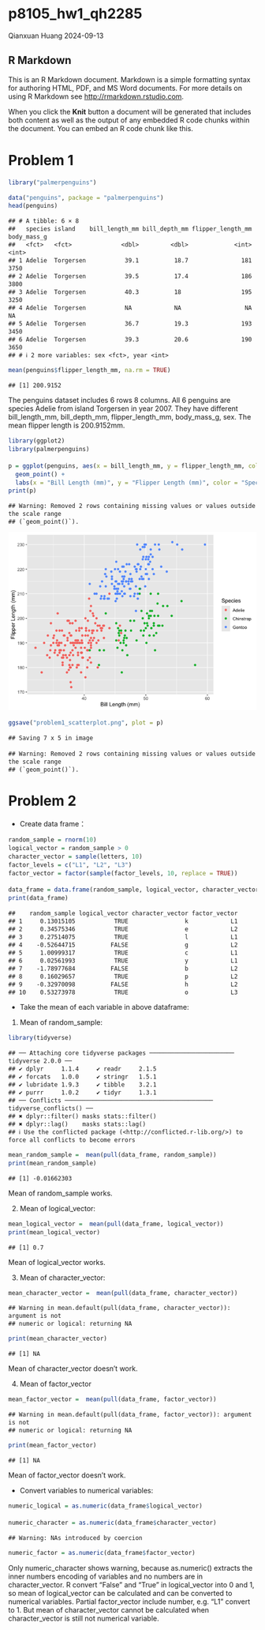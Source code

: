 p8105_hw1_qh2285
================
Qianxuan Huang
2024-09-13

## R Markdown

This is an R Markdown document. Markdown is a simple formatting syntax
for authoring HTML, PDF, and MS Word documents. For more details on
using R Markdown see <http://rmarkdown.rstudio.com>.

When you click the **Knit** button a document will be generated that
includes both content as well as the output of any embedded R code
chunks within the document. You can embed an R code chunk like this.

# Problem 1

``` r
library("palmerpenguins")
```

``` r
data("penguins", package = "palmerpenguins")
head(penguins)
```

    ## # A tibble: 6 × 8
    ##   species island    bill_length_mm bill_depth_mm flipper_length_mm body_mass_g
    ##   <fct>   <fct>              <dbl>         <dbl>             <int>       <int>
    ## 1 Adelie  Torgersen           39.1          18.7               181        3750
    ## 2 Adelie  Torgersen           39.5          17.4               186        3800
    ## 3 Adelie  Torgersen           40.3          18                 195        3250
    ## 4 Adelie  Torgersen           NA            NA                  NA          NA
    ## 5 Adelie  Torgersen           36.7          19.3               193        3450
    ## 6 Adelie  Torgersen           39.3          20.6               190        3650
    ## # ℹ 2 more variables: sex <fct>, year <int>

``` r
mean(penguins$flipper_length_mm, na.rm = TRUE)
```

    ## [1] 200.9152

The penguins dataset includes 6 rows 8 columns. All 6 penguins are
species Adelie from island Torgersen in year 2007. They have different
bill_length_mm, bill_depth_mm, flipper_length_mm, body_mass_g, sex. The
mean flipper length is 200.9152mm.

``` r
library(ggplot2)
library(palmerpenguins)

p = ggplot(penguins, aes(x = bill_length_mm, y = flipper_length_mm, color = species)) +
  geom_point() +
  labs(x = "Bill Length (mm)", y = "Flipper Length (mm)", color = "Species") 
print(p)
```

    ## Warning: Removed 2 rows containing missing values or values outside the scale range
    ## (`geom_point()`).

![](p8105_hw1_qh2285_files/figure-gfm/unnamed-chunk-3-1.png)<!-- -->

``` r
ggsave("problem1_scatterplot.png", plot = p)
```

    ## Saving 7 x 5 in image

    ## Warning: Removed 2 rows containing missing values or values outside the scale range
    ## (`geom_point()`).

# Problem 2

- Create data frame：

``` r
random_sample = rnorm(10)
logical_vector = random_sample > 0
character_vector = sample(letters, 10)
factor_levels = c("L1", "L2", "L3")
factor_vector = factor(sample(factor_levels, 10, replace = TRUE))

data_frame = data.frame(random_sample, logical_vector, character_vector, factor_vector)
print(data_frame)
```

    ##    random_sample logical_vector character_vector factor_vector
    ## 1     0.13015105           TRUE                k            L1
    ## 2     0.34575346           TRUE                e            L2
    ## 3     0.27514075           TRUE                l            L1
    ## 4    -0.52644715          FALSE                g            L2
    ## 5     1.00999317           TRUE                c            L1
    ## 6     0.02561993           TRUE                y            L1
    ## 7    -1.78977684          FALSE                b            L2
    ## 8     0.16029657           TRUE                p            L2
    ## 9    -0.32970098          FALSE                h            L2
    ## 10    0.53273978           TRUE                o            L3

- Take the mean of each variable in above dataframe:

1.  Mean of random_sample:

``` r
library(tidyverse)
```

    ## ── Attaching core tidyverse packages ──────────────────────── tidyverse 2.0.0 ──
    ## ✔ dplyr     1.1.4     ✔ readr     2.1.5
    ## ✔ forcats   1.0.0     ✔ stringr   1.5.1
    ## ✔ lubridate 1.9.3     ✔ tibble    3.2.1
    ## ✔ purrr     1.0.2     ✔ tidyr     1.3.1
    ## ── Conflicts ────────────────────────────────────────── tidyverse_conflicts() ──
    ## ✖ dplyr::filter() masks stats::filter()
    ## ✖ dplyr::lag()    masks stats::lag()
    ## ℹ Use the conflicted package (<http://conflicted.r-lib.org/>) to force all conflicts to become errors

``` r
mean_random_sample =  mean(pull(data_frame, random_sample))
print(mean_random_sample)
```

    ## [1] -0.01662303

Mean of random_sample works.

2.  Mean of logical_vector:

``` r
mean_logical_vector =  mean(pull(data_frame, logical_vector))
print(mean_logical_vector)
```

    ## [1] 0.7

Mean of logical_vector works.

3.  Mean of character_vector:

``` r
mean_character_vector =  mean(pull(data_frame, character_vector))
```

    ## Warning in mean.default(pull(data_frame, character_vector)): argument is not
    ## numeric or logical: returning NA

``` r
print(mean_character_vector)
```

    ## [1] NA

Mean of character_vector doesn’t work.

4.  Mean of factor_vector

``` r
mean_factor_vector =  mean(pull(data_frame, factor_vector))
```

    ## Warning in mean.default(pull(data_frame, factor_vector)): argument is not
    ## numeric or logical: returning NA

``` r
print(mean_factor_vector)
```

    ## [1] NA

Mean of factor_vector doesn’t work.

- Convert variables to numerical variables:

``` r
numeric_logical = as.numeric(data_frame$logical_vector)

numeric_character = as.numeric(data_frame$character_vector)
```

    ## Warning: NAs introduced by coercion

``` r
numeric_factor = as.numeric(data_frame$factor_vector)
```

Only numeric_character shows warning, because as.numeric() extracts the
inner numbers encoding of variables and no numbers are in
character_vector. R convert “False” and “True” in logical_vector into 0
and 1, so mean of logical_vector can be calculated and can be converted
to numerical variables. Partial factor_vector include number, e.g. “L1”
convert to 1. But mean of character_vector cannot be calculated when
character_vector is still not numerical variable.
